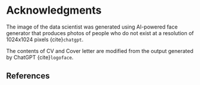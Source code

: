# Acknowledgments

The image of the data scientist was generated using AI-powered face generator that produces photos of people who do not exist at a resolution of 1024x1024 pixels {cite}`chatgpt`.

The contents of CV and Cover letter are modified from the output generated by ChatGPT {cite}`logoface`.

## References



```{bibliography}
```